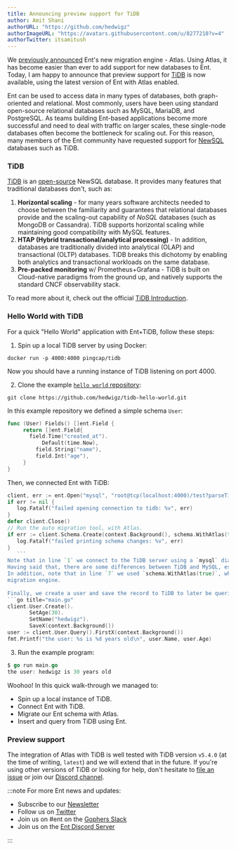 ```yaml
---
title: Announcing preview support for TiDB
author: Amit Shani
authorURL: "https://github.com/hedwigz"
authorImageURL: "https://avatars.githubusercontent.com/u/8277210?v=4"
authorTwitter: itsamitush
---
```


We [previously announced](2022-01-20-announcing-new-migration-engine.md) Ent's new migration engine - Atlas.
Using Atlas, it has become easier than ever to add support for new databases to Ent.
Today, I am happy to announce that preview support for [TiDB](https://en.pingcap.com/tidb/) is now available, using the latest version of Ent with Atlas enabled.  
  
Ent can be used to access data in many types of databases, both graph-oriented and relational.  Most commonly, users have been using standard open-source relational databases such as MySQL, MariaDB, and PostgreSQL.  As teams building Ent-based applications become more successful and need to deal with  traffic on larger scales, these single-node databases often become the bottleneck for scaling out. For this reason, many members of the Ent community have requested support for [NewSQL](https://en.wikipedia.org/wiki/NewSQL) databases such as TiDB.

### TiDB
[TiDB](https://en.pingcap.com/tidb/) is an [open-source](https://github.com/pingcap/tidb) NewSQL database. It provides many features that traditional databases don't, such as:
1. **Horizontal scaling** - for many years software architects needed to choose between the familiarity and guarantees that relational databases provide and the scaling-out capability of _NoSQL_ databases (such as MongoDB or Cassandra). TiDB supports horizontal scaling while maintaining good compatibility with MySQL features. 
2. **HTAP (Hybrid transactional/analytical processing)** - In addition, databases are traditionally divided into analytical (OLAP) and transactional (OLTP) databases. TiDB breaks this dichotomy by enabling both analytics and transactional workloads on the same database. 
3. **Pre-packed monitoring** w/ Prometheus+Grafana - TiDB is built on Cloud-native paradigms from the ground up, and natively supports the standard CNCF observability stack. 
  
To read more about it, check out the official [TiDB Introduction](https://docs.pingcap.com/tidb/stable).

### Hello World with TiDB

For a quick "Hello World" application with Ent+TiDB, follow these steps:  
1. Spin up a local TiDB server by using Docker:
 ```shell
 docker run -p 4000:4000 pingcap/tidb
 ```
 Now you should have a running instance of TiDB listening on port 4000.

2. Clone the example [`hello world` repository](https://github.com/hedwigz/tidb-hello-world):
 ```shell
 git clone https://github.com/hedwigz/tidb-hello-world.git
 ```
 In this example repository we defined a simple schema `User`:
 ```go title="ent/schema/user.go"
 func (User) Fields() []ent.Field {
 	  return []ent.Field{
  		field.Time("created_at").
	  		Default(time.Now),
		  field.String("name"),
		  field.Int("age"),
	  }
 }
 ```
 Then, we connected Ent with TiDB:
 ```go title="main.go"
 client, err := ent.Open("mysql", "root@tcp(localhost:4000)/test?parseTime=true")
 if err != nil {
 	log.Fatalf("failed opening connection to tidb: %v", err)
 }
 defer client.Close()
 // Run the auto migration tool, with Atlas.
 if err := client.Schema.Create(context.Background(), schema.WithAtlas(true)); err != nil {
 	log.Fatalf("failed printing schema changes: %v", err)
 }
	```
 Note that in line `1` we connect to the TiDB server using a `mysql` dialect. This is possible due to the fact that TiDB is [MySQL compatible](https://docs.pingcap.com/tidb/stable/mysql-compatibility), and it does not require any special driver.  
 Having said that, there are some differences between TiDB and MySQL, especially when pertaining to schema migrations, such as information schema inspection and migration planning. For this reason, `Atlas` automatically detects if it is connected to `TiDB` and handles the migration accordingly.  
 In addition, note that in line `7` we used `schema.WithAtlas(true)`, which flags Ent to use `Atlas` as its 
 migration engine.  
   
 Finally, we create a user and save the record to TiDB to later be queried and printed.
 ```go title="main.go"
 client.User.Create().
		SetAge(30).
		SetName("hedwigz").
		SaveX(context.Background())
 user := client.User.Query().FirstX(context.Background())
 fmt.Printf("the user: %s is %d years old\n", user.Name, user.Age)
 ```
 3. Run the example program:
 ```go
 $ go run main.go
 the user: hedwigz is 30 years old
 ```

Woohoo! In this quick walk-through we managed to:
* Spin up a local instance of TiDB.
* Connect Ent with TiDB.
* Migrate our Ent schema with Atlas.
* Insert and query from TiDB using Ent.

### Preview support
The integration of Atlas with TiDB is well tested with TiDB version `v5.4.0` (at the time of writing, `latest`) and we will extend that in the future.
If you're using other versions of TiDB or looking for help, don't hesitate to [file an issue](https://github.com/ariga/atlas/issues) or join our [Discord channel](https://discord.gg/zZ6sWVg6NT).

:::note For more Ent news and updates:

- Subscribe to our [Newsletter](https://www.getrevue.co/profile/ent)
- Follow us on [Twitter](https://twitter.com/entgo_io)
- Join us on #ent on the [Gophers Slack](https://entgo.io/docs/slack)
- Join us on the [Ent Discord Server](https://discord.gg/qZmPgTE6RX)

:::
